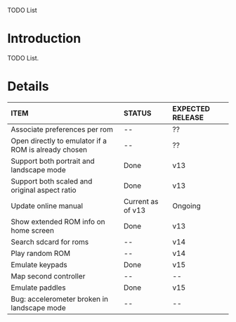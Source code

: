 TODO List

# Introduction #

TODO List.
# Details #

| **ITEM** | **STATUS** | **EXPECTED RELEASE** |
|:---------|:-----------|:---------------------|
| Associate preferences per rom | --         | ??                   |
| Open directly to emulator if a ROM is already chosen | --         | ??                   |
| Support both portrait and landscape mode | Done       | v13                  |
| Support both scaled and original aspect ratio | Done       | v13                  |
| Update online manual | Current as of v13 | Ongoing              |
| Show extended ROM info on home screen | Done       | v13                  |
| Search sdcard for roms | --         | v14                  |
| Play random ROM | --         | v14                  |
| Emulate keypads | Done       | v15                  |
| Map second controller | --         | --                   |
| Emulate paddles | Done       | v15                  |
| Bug: accelerometer broken in landscape mode | --         | --                   |